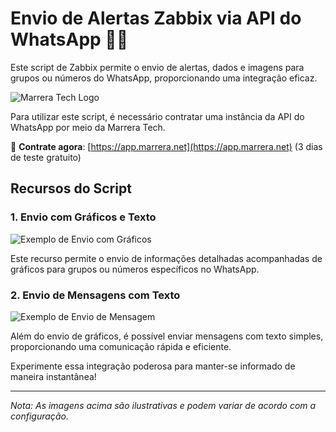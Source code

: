 # Envio de Alertas Zabbix via API do WhatsApp 📡📲

Este script de Zabbix permite o envio de alertas, dados e imagens para grupos ou números do WhatsApp, proporcionando uma integração eficaz.

![Marrera Tech Logo](https://github.com/MarreraTech/Zabbix/assets/141791017/f79c274c-56ca-4d3b-aa1f-8ce416e21dae)

Para utilizar este script, é necessário contratar uma instância da API do WhatsApp por meio da Marrera Tech.

🔗 **Contrate agora**: [https://app.marrera.net](https://app.marrera.net) (3 dias de teste gratuito)

## Recursos do Script

### 1. Envio com Gráficos e Texto

![Exemplo de Envio com Gráficos](https://github.com/MarreraTech/Zabbix/assets/141791017/9d4ccb58-5989-40e7-8669-fdc6ae29b48a)

Este recurso permite o envio de informações detalhadas acompanhadas de gráficos para grupos ou números específicos no WhatsApp.

### 2. Envio de Mensagens com Texto

![Exemplo de Envio de Mensagem](https://github.com/MarreraTech/Zabbix/assets/141791017/8ef211e1-b058-4c6f-8d47-6334dc34239b)

Além do envio de gráficos, é possível enviar mensagens com texto simples, proporcionando uma comunicação rápida e eficiente.

Experimente essa integração poderosa para manter-se informado de maneira instantânea!

---
*Nota: As imagens acima são ilustrativas e podem variar de acordo com a configuração.*
